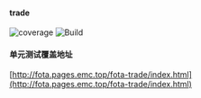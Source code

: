 #### trade
![coverage](https://gitlab.emc.top/fota/fota-trade/badges/master/coverage.svg)
![Build](https://gitlab.emc.top/fota/fota-trade/badges/master/build.svg)


#### 单元测试覆盖地址
[http://fota.pages.emc.top/fota-trade/index.html](http://fota.pages.emc.top/fota-trade/index.html)